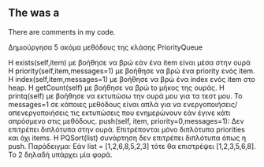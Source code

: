 ## The was a 

There are comments in my code.

Δημιούργησα 5 ακόμα μεθόδους της κλάσης PriorityQueue

 Η exists(self,item) με βοήθησε να βρώ εάν ένα item είναι μέσα στην ουρά
 Η priority(self,item,messages=1) με βοήθησε να βρώ ένα priority ενός item.
 Η index(self,item,messages=1) με βοήθησε να βρώ ένα index ενός item στο heap.
 Η getCount(self) με βοήθησε να βρώ to μήκος της ουράς.
 Η printq(self) με βοήθησε να εκτυπώσω την ουρά μου για τα τεστ μου.
Το messages=1 σε κάποιες μεθόδους είναι απλά για να ενεργοποιήσεις/απενεργοποιήσεις τις
εκτυπώσεις που ενημερώνουν εάν έγινε κάτι απρόσμενο στις μεθόδους.
push(self, item, priority=0,messages=1):
 Δεν επιτρέπει διπλότυπα στην ουρά. Επιτρέπονται μόνο διπλότυπα priorities και όχι items.
H PQSort(list) συνάρτηση δεν επιτρέπει διπλότυπα όπως η push. Παράδειγμα: Εάν list = [1,2,6,8,5,2,3]
τότε θα επιστρέψει [1,2,3,5,6,8]. Το 2 δηλαδή υπάρχει μία φορά. 
